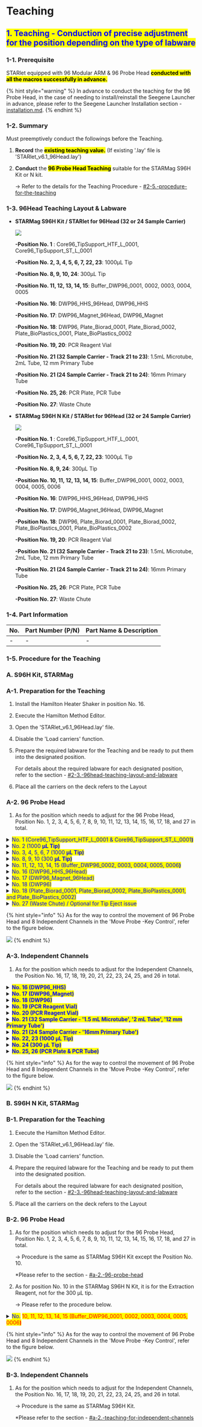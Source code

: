 # Teaching

## &#x20;   <mark style="color:blue;">1. Teaching - Conduction of precise adjustment for the position depending on the type of labware</mark>

### &#x20;       1-1. Prerequisite

STARlet equipped with 96 Modular ARM & 96 Probe Head <mark style="background-color:yellow;">**conducted with all the macros successfully in advance.**</mark>

{% hint style="warning" %}
In advance to conduct the teaching for the 96 Probe Head, in the case of needing to install/reinstall the Seegene Launcher in advance, please refer to the Seegene Launcher Installation section -[installation.md](../seegene-launcher/installation.md "mention").
{% endhint %}

### &#x20;       1-2. Summary

Must preemptively conduct the followings before the Teaching.

1. **Record** the <mark style="background-color:yellow;">**existing teaching value.**</mark> (If existing '.lay' file is 'STARlet\_v6.1\_96Head.lay')
2.  **Conduct** the <mark style="background-color:yellow;">**96 Probe Head Teaching**</mark> suitable for the STARMag S96H Kit or N kit.

    \-> Refer to the details for the Teaching Procedure  - [#2-5.-procedure-for-the-teaching](teaching.md#2-5.-procedure-for-the-teaching "mention")



### &#x20;       1-3. 96Head Teaching Layout & Labware

*   **STARMag S96H Kit / STARlet for 96Head (32 or 24 Sample Carrier)**

    &#x20;               ![](<../../../../.gitbook/assets/image (92).png>)

    **-Position No. 1** : Core96\_TipSupport\_HTF\_L\_0001, Core96\_TipSupport\_ST\_L\_0001

    **-Position No. 2, 3, 4, 5, 6, 7, 22, 23**: 1000μL Tip

    **-Position No. 8, 9, 10, 24**: 300μL Tip

    **-Position No. 11, 12, 13, 14, 15**: Buffer\_DWP96\_0001, 0002, 0003, 0004, 0005

    **-Position No. 16**: DWP96\_HHS\_96Head, DWP96\_HHS

    **-Position No. 17**: DWP96\_Magnet\_96Head, DWP96\_Magnet

    **-Position No. 18**: DWP96, Plate\_Biorad\_0001, Plate\_Biorad\_0002, Plate\_BioPlastics\_0001, Plate\_BioPlastics\_0002

    **-Position No. 19, 20**: PCR Reagent Vial

    **-Position No. 21 (32 Sample Carrier - Track 21 to 23)**: 1.5mL Microtube, 2mL Tube, 12 mm Primary Tube

    **-Position No. 21 (24 Sample Carrier - Track 21 to 24)**: 16mm Primary Tube

    **-Position No. 25, 26**: PCR Plate, PCR Tube

    **-Position No. 27**: Waste Chute



*   **STARMag S96H N Kit / STARlet for 96Head (32 or 24 Sample Carrier)**

    &#x20;               ![](<../../../../.gitbook/assets/image (155).png>)

    **-Position No. 1** : Core96\_TipSupport\_HTF\_L\_0001, Core96\_TipSupport\_ST\_L\_0001

    **-Position No. 2, 3, 4, 5, 6, 7, 22, 23**: 1000μL Tip

    **-Position No. 8, 9, 24**: 300μL Tip

    **-Position No. 10, 11, 12, 13, 14, 15**: Buffer\_DWP96\_0001, 0002, 0003, 0004, 0005, 0006

    **-Position No. 16**: DWP96\_HHS\_96Head, DWP96\_HHS

    **-Position No. 17**: DWP96\_Magnet\_96Head, DWP96\_Magnet

    **-Position No. 18**: DWP96, Plate\_Biorad\_0001, Plate\_Biorad\_0002, Plate\_BioPlastics\_0001, Plate\_BioPlastics\_0002

    **-Position No. 19, 20**: PCR Reagent Vial

    **-Position No. 21 (32 Sample Carrier - Track 21 to 23)**: 1.5mL Microtube, 2mL Tube, 12 mm Primary Tube

    **-Position No. 21 (24 Sample Carrier - Track 21 to 24)**: 16mm Primary Tube

    **-Position No. 25, 26**: PCR Plate, PCR Tube

    **-Position No. 27**: Waste Chute

### &#x20;       1-4. Part Information

| No. | Part Number (P/N) | Part Name & Description |
| --- | ----------------- | ----------------------- |
| -   | -                 | -                       |

### &#x20;       **1-5. Procedure for the Teaching**

### &#x20;           A. S96H Kit, STARMag

### &#x20;               A-1. Preparation for the Teaching

1. Install the Hamilton Heater Shaker in position No. 16.
2. Execute the Hamilton Method Editor.
3. Open the 'STARlet\_v6.1\_96Head.lay' file.
4. Disable the 'Load carriers' function.
5.  Prepare the required labware for the Teaching and be ready to put them into the designated position.

    For details about the required labware for each designated position, refer to the section - [#2-3.-96head-teaching-layout-and-labware](teaching.md#2-3.-96head-teaching-layout-and-labware "mention")
6. Place all the carriers on the deck refers to the Layout



### &#x20;               A-2. 96 Probe Head

1. As for the position which needs to adjust for the 96 Probe Head, Position No. 1, 2, 3, 4, 5, 6, 7, 8, 9, 10, 11, 12, 13, 14, 15, 16, 17, 18, and 27 in total.

<details>

<summary><mark style="color:blue;">No. 1 (Core96_TipSupport_HTF_L_0001 &#x26; Core96_TipSupport_ST_L_0001<strong>)</strong></mark></summary>



</details>

<details>

<summary><mark style="color:blue;">No. 2 (1000 <strong>μL Tip)</strong></mark></summary>

1.  Do not place the Tip Plate that 1000 μLTips loaded in position No. 2.

    <figure><img src="../../../../.gitbook/assets/image (283).png" alt=""><figcaption></figcaption></figure>


2. Find the 'htf\_I\_0001' and select it.
3.  Right-click on the selected position. Then, click the 'Adjust Location...'.

    <figure><img src="../../../../.gitbook/assets/image (264).png" alt=""><figcaption></figcaption></figure>


4. 'Adjust Labware Position' will be newly popped up. Then, click the 'Move Probe...'
5.  'Teaching tool' will be newly popped up. Then, select the 'CO-RE 96 Head' and click 'OK'.

    <figure><img src="../../../../.gitbook/assets/image (284).png" alt=""><figcaption></figcaption></figure>


6.  'Teaching with CO-RE 96 Head' will be newly popped up. Then, select the 'Check\_Tip' and click 'OK'.

    <figure><img src="../../../../.gitbook/assets/image (301).png" alt=""><figcaption></figcaption></figure>


7.  'Move Probe - Key Control' will be newly popped up. The 96 Probe Head will move to the No. 2 position automatically and perform the process of mounting the tips.

    <figure><img src="../../../../.gitbook/assets/image (344).png" alt=""><figcaption></figcaption></figure>


8.  Place the Tip Plate that 1000 μLTips loaded in position No. 2.

    Then, move the 96 Probe Head down to the tips nearby.

    <figure><img src="../../../../.gitbook/assets/image (331).png" alt=""><figcaption></figcaption></figure>


9.  Make sure the teaching position on the X and Y Coordinates only.

    The way to confirm the correct position is by matching the 96 Probe Head Stop Disk position with the holes of 1000 μL Tips like both positions on the same vertical line.

    For the key controlling, please refer to the Note at the end of this section.

    <figure><img src="../../../../.gitbook/assets/image (335).png" alt=""><figcaption></figcaption></figure>


10. In advance to save and apply the adjusted position values(X & Y axis), recommend you to write down the existing values and adjusted values on the Notepad or something whatever you want.
11. After that, to save and apply the adjusted position values(X & Y axis), click the 'Ok' button in the 'Move Probe - Key Control' & 'Adjust Labware Position' in a sequence.

    <figure><img src="../../../../.gitbook/assets/image (358).png" alt=""><figcaption></figcaption></figure>

</details>

<details>

<summary><mark style="color:blue;">No. 3, 4, 5, 6, 7 (1000 <strong>μL Tip)</strong></mark></summary>

1.  Do not place the Tip Plate that 1000 μLTips loaded in position No. 2.

    <figure><img src="../../../../.gitbook/assets/image (283).png" alt=""><figcaption></figcaption></figure>


2. Place the Tip Plate that 1000 μLTips loaded in position No. 3 (No.4 \~ 7).
3. Find the 'hft\_l\_0002' and select it.
4. Right-click on the selected position. Then, click the 'Adjust Location...'.
5.  'Adjust Labware Position' will be newly popped up. Then, click the 'Move Probe...'

    <figure><img src="../../../../.gitbook/assets/image (325).png" alt=""><figcaption></figcaption></figure>


6. 'Teaching tool' will be newly popped up. Then, select the 'CO-RE 96 Head' and click 'OK'.
7.  'Teaching with CO-RE 96 Head' will be newly popped up. Then, select the 'Check\_Tip' and click 'OK'.

    <figure><img src="../../../../.gitbook/assets/image (274).png" alt=""><figcaption></figcaption></figure>


8.  'Move Probe - Key Control' will be newly popped up. The 96 Probe Head will move to the No. 3 (No.4 \~ 7) position automatically after performing the process of mounting the tips at Position No. 2.

    <figure><img src="../../../../.gitbook/assets/image (361).png" alt=""><figcaption></figcaption></figure>


9.  Then, move the 96 Probe Head down to the tips nearby.

    <figure><img src="../../../../.gitbook/assets/image (268).png" alt=""><figcaption></figcaption></figure>


10. Make sure the teaching position on the X and Y Coordinates only.

    The way to confirm the correct position is by matching the 96 Probe Head Stop Disk position with the holes of 1000 μL Tips like both positions on the same vertical line.

    For the key controlling, please refer to the Note at the end of this section.

    <figure><img src="../../../../.gitbook/assets/image (273).png" alt=""><figcaption></figcaption></figure>


11. In advance to save and apply the adjusted position values(X & Y axis), recommend you to write down the existing values and adjusted values on the Notepad or something whatever you want.
12. After that, to save and apply the adjusted position values(X & Y Axis), click the 'Ok' button in the 'Move Probe - Key Control' & 'Adjust Labware Position' in a sequence.

    <figure><img src="../../../../.gitbook/assets/image (349).png" alt=""><figcaption></figcaption></figure>


13. Repeat steps 1 to 12 for No. 4('htf\_l\_0003'), 5('htf\_l\_0004'), 6('htf\_l\_0005'), and 7('htf\_l\_0006') in a sequence.

    <figure><img src="../../../../.gitbook/assets/image (346).png" alt=""><figcaption></figcaption></figure>

</details>

<details>

<summary><mark style="color:blue;">No. 8, 9, 10 (300 <strong>μL Tip)</strong></mark></summary>

1.  Do not place the Tip Plate that 1000 μLTips loaded in position No. 2.

    <figure><img src="../../../../.gitbook/assets/image (283).png" alt=""><figcaption></figcaption></figure>


2. Place the Tip Plate that 300 μLTips loaded in position No. 8 (No.9 & 10).
3. Find the 'STF\_L\_0002' and select it.
4. Right-click on the selected position. Then, click the 'Adjust Location...'.
5.  'Adjust Labware Position' will be newly popped up. Then, click the 'Move Probe...'

    <figure><img src="../../../../.gitbook/assets/image (342).png" alt=""><figcaption></figcaption></figure>


6. 'Teaching tool' will be newly popped up. Then, select the 'CO-RE 96 Head' and click 'OK'.
7.  'Teaching with CO-RE 96 Head' will be newly popped up. Then, select the 'Check\_Tip' and click 'OK'.

    <figure><img src="../../../../.gitbook/assets/image (312).png" alt=""><figcaption></figcaption></figure>


8.  'Move Probe - Key Control' will be newly popped up. The 96 Probe Head will move to the No. 8 (No.9 & 10) position automatically after performing the process of mounting the tips at Position No. 2.

    <figure><img src="../../../../.gitbook/assets/image (288).png" alt=""><figcaption></figcaption></figure>


9.  Then, move the 96 Probe Head down to the tips nearby.

    <figure><img src="../../../../.gitbook/assets/image (287).png" alt=""><figcaption></figcaption></figure>


10. Make sure the teaching position on the X and Y Coordinates only.

    The way to confirm the correct position is by matching the 96 Probe Head Stop Disk position with the holes of 300 μL Tips like both positions on the same vertical line.

    For the key controlling, please refer to the Note at the end of this section.

    <figure><img src="../../../../.gitbook/assets/image (278).png" alt=""><figcaption></figcaption></figure>


11. In advance to save and apply the adjusted position values(X & Y axis), recommend you to write down the existing values and adjusted values on the Notepad or something whatever you want.
12. After that, to save and apply the adjusted position values(X & Y Axis), click the 'Ok' button in the 'Move Probe - Key Control' & 'Adjust Labware Position' in a sequence.

    <figure><img src="../../../../.gitbook/assets/image (350).png" alt=""><figcaption></figcaption></figure>


13. Repeat steps 1 to 10 for No. 9('STF\_L\_0003') and 10('STF\_L\_0004') in a sequence.

</details>

<details>

<summary><mark style="color:blue;">No. 11, 12, 13, 14, 15 (Buffer_DWP96_0002, 0003, 0004, 0005, 0006<strong>)</strong></mark></summary>

1. Place the Tip Plate that 1000 μLTips loaded in Position No. 2.
2.  Place the 96 Deep Well Plate in  Position No. 11 (No. 12 \~ 15).

    <figure><img src="../../../../.gitbook/assets/image (311).png" alt=""><figcaption></figcaption></figure>


3. Find the 'Buffer\_DWP96\_0002'('Buffer\_DWP96\_0003 \~ 0006') and select it.
4. Right-click on the selected position. Then, click the 'Adjust Location...'.
5.  'Adjust Labware Position' will be newly popped up. Then, click the 'Move Probe...'

    <figure><img src="../../../../.gitbook/assets/image (271).png" alt=""><figcaption></figcaption></figure>


6. 'Teaching tool' will be newly popped up. Then, select the 'CO-RE 96 Head' and click 'OK'.
7.  'Teaching with CO-RE 96 Head' will be newly popped up. Then, select the 'Check\_Tip' and click 'OK'.

    <figure><img src="../../../../.gitbook/assets/image (317).png" alt=""><figcaption></figcaption></figure>


8.  'Move Probe - Key Control' will be newly popped up. The 96 Probe Head(which is mounting the tips in position No. 2) will move to the No. 11 position automatically.

    Then, move the 96 Probe Head down to the 96 Deep Well Plate nearby.

    <figure><img src="../../../../.gitbook/assets/image (333).png" alt=""><figcaption></figcaption></figure>


9.  Make sure the teaching position for the X and Y Coordinates first.

    For the key controlling, please refer to the Note at the end of this section.

    <figure><img src="../../../../.gitbook/assets/image (314).png" alt=""><figcaption></figcaption></figure>


10. If the teaching position for X and Y coordinates would be finished successfully, make sure the teaching position for the Z Coordinate.

    The teaching position for the Z Coordinates is about 0.2 \~ 0.3mm from reaching the inner bottom.

    <figure><img src="../../../../.gitbook/assets/image (343).png" alt=""><figcaption></figcaption></figure>


11. In advance to save and apply the adjusted position values(X, Y, & Z axis), recommend you to write down the existing values and adjusted values on the Notepad or something whatever you want.
12. After that, to save and apply the adjusted position values(X, Y, & Z Axis), click the 'Ok' button in the 'Move Probe - Key Control' & 'Adjust Labware Position' in a sequence.

    <figure><img src="../../../../.gitbook/assets/image (332).png" alt=""><figcaption></figcaption></figure>


13. Repeat steps 1 to 12 for No. 12('Buffer\_DWP96\_0003'), 13('Buffer\_DWP96\_0004'), 14('Buffer\_DWP96\_0005'), and 15('Buffer\_DWP96\_0006') in a sequence.

    <figure><img src="../../../../.gitbook/assets/image (269).png" alt=""><figcaption></figcaption></figure>

</details>

<details>

<summary><mark style="color:blue;">No. 16 (DWP96_HHS_96Head)</mark></summary>

1. Place the Tip Plate that 1000 μLTips loaded in Position No. 2.
2.  Place the '96 Deep Well Plate' in position No. 16.

    <figure><img src="../../../../.gitbook/assets/image (309).png" alt=""><figcaption></figcaption></figure>


3.  Execute the STAR Service.

    &#x20;          ![](<../../../../.gitbook/assets/image (289).png>)


4.  Go to the Heater Shaker Control option.

    (Control tab -> Movements/Sensors -> Heater Shaker)
5.  Set the 'Heater Shaker Address' as 'T1'

    <figure><img src="../../../../.gitbook/assets/image (316).png" alt=""><figcaption></figcaption></figure>


6.  On the 'Plate lock-Drive' tab in the popped-up 'Heater Shaker' window,

    \*This step is for DWP to be positioned on the HHS correctly.

    1\) Click the 'Initialize' button.

    2\) Click the 'Plate locked' button.

    3\) Click the 'Plate free' button.

    <figure><img src="../../../../.gitbook/assets/image (347).png" alt=""><figcaption></figcaption></figure>


7. Find the 'DWP96\_HHS' and select it.
8. Right-click on the selected position. Then, click the 'Adjust Location...'.
9.  'Adjust Labware Position' will be newly popped up. Then, click the 'Move Probe...'

    <figure><img src="../../../../.gitbook/assets/image (341).png" alt=""><figcaption></figcaption></figure>


10. 'Teaching tool' will be newly popped up. Then, select the 'CO-RE 96 Head' and click 'OK'.
11. 'Teaching with CO-RE 96 Head' will be newly popped up. Then, select the 'Check\_Tip' and click 'OK'.

    <figure><img src="../../../../.gitbook/assets/image (286).png" alt=""><figcaption></figcaption></figure>


12. 'Move Probe - Key Control' will be newly popped up. The 96 Probe Head(which is mounting the tips in position No. 2) will move to the No. 16 position automatically.

    Then, move the 96 Probe Head down to the 96 Deep Well Plate nearby.

    <figure><img src="../../../../.gitbook/assets/image (354).png" alt=""><figcaption></figcaption></figure>


13. Make sure the teaching position for the X and Y Coordinates first.

    For the key controlling, please refer to the Note at the end of this section.

    <figure><img src="../../../../.gitbook/assets/image (353).png" alt=""><figcaption></figcaption></figure>


14. If the teaching position for X and Y coordinates would be finished successfully, make sure the teaching position for the Z Coordinate.

    The teaching position for the Z Coordinates is about 0.2 \~ 0.3mm from reaching the inner bottom.

    <figure><img src="../../../../.gitbook/assets/image (275).png" alt=""><figcaption></figcaption></figure>


15. In advance to save and apply the adjusted position values(X, Y, & Z axis), recommend you to write down the existing values and adjusted values on the Notepad or something whatever you want.
16. After that, to save and apply the adjusted position values(X, Y, & Z Axis), click the 'Ok' button in the 'Move Probe - Key Control' & 'Adjust Labware Position' in a sequence.

    <figure><img src="../../../../.gitbook/assets/image (300).png" alt=""><figcaption></figcaption></figure>

</details>

<details>

<summary><mark style="color:blue;">No. 17 (DWP96_Magnet_96Head)</mark></summary>

1. Place the Tip Plate that 1000 μLTips loaded in Position No. 2.
2.  Place the '96 Deep Well Plate' in position No. 17.



    <figure><img src="../../../../.gitbook/assets/image (298).png" alt=""><figcaption></figcaption></figure>


3. Find the 'DWP96\_Magnet\_96Head' and select it.
4. Right-click on the selected position. Then, click the 'Adjust Location...'.
5.  'Adjust Labware Position' will be newly popped up. Then, click the 'Move Probe...'

    <figure><img src="../../../../.gitbook/assets/image (265).png" alt=""><figcaption></figcaption></figure>


6. 'Teaching tool' will be newly popped up. Then, select the 'CO-RE 96 Head' and click 'OK'.
7.  'Teaching with CO-RE 96 Head' will be newly popped up. Then, select the 'Check\_Tip' and click 'OK'.

    <figure><img src="../../../../.gitbook/assets/image (303).png" alt=""><figcaption></figcaption></figure>


8.  'Move Probe - Key Control' will be newly popped up. The 96 Probe Head(which is mounting the tips in position No. 2) will move to the No. 17 position automatically.

    Then, move the 96 Probe Head down to the 96 Deep Well Plate nearby.

    <figure><img src="../../../../.gitbook/assets/image (285).png" alt=""><figcaption></figcaption></figure>


9.  Make sure the teaching position for the X and Y Coordinates first.

    For the key controlling, please refer to the Note at the end of this section.

    <figure><img src="../../../../.gitbook/assets/image (280).png" alt=""><figcaption></figcaption></figure>


10. If the teaching position for X and Y coordinates would be finished successfully, make sure the teaching position for the Z Coordinate.

    The teaching position for the Z Coordinates is about 0.2 \~ 0.3mm from reaching the inner bottom.

    <figure><img src="../../../../.gitbook/assets/image (360).png" alt=""><figcaption></figcaption></figure>


11. In advance to save and apply the adjusted position values(X, Y, & Z axis), recommend you to write down the existing values and adjusted values on the Notepad or something whatever you want.
12. After that, to save and apply the adjusted position values(X, Y, & Z Axis), click the 'Ok' button in the 'Move Probe - Key Control' & 'Adjust Labware Position' in a sequence.

    <figure><img src="../../../../.gitbook/assets/image (302).png" alt=""><figcaption></figcaption></figure>

</details>

<details>

<summary><mark style="color:blue;">No. 18 (DWP96)</mark></summary>

1. Place the Tip Plate that 1000 μLTips loaded in Position No. 2.
2.  Place the '96 Deep Well Plate' in position No. 18.

    <figure><img src="../../../../.gitbook/assets/image (356).png" alt=""><figcaption></figcaption></figure>


3. Find the 'DWP96' and select it.
4. Right-click on the selected position. Then, click the 'Adjust Location...'.
5.  'Adjust Labware Position' will be newly popped up. Then, click the 'Move Probe...'

    <figure><img src="../../../../.gitbook/assets/image (272).png" alt=""><figcaption></figcaption></figure>


6. 'Teaching tool' will be newly popped up. Then, select the 'CO-RE 96 Head' and click 'OK'.
7.  'Teaching with CO-RE 96 Head' will be newly popped up. Then, select the 'Check\_Tip' and click 'OK'.

    <figure><img src="../../../../.gitbook/assets/image (318).png" alt=""><figcaption></figcaption></figure>


8.  'Move Probe - Key Control' will be newly popped up. The 96 Probe Head(which is mounting the tips in position No. 2) will move to the No. 18 position automatically.

    Then, move the 96 Probe Head down to the 96 Deep Well Plate nearby.

    <figure><img src="../../../../.gitbook/assets/image (290).png" alt=""><figcaption></figcaption></figure>


9.  Make sure the teaching position for the X and Y Coordinates first.

    For the key controlling, please refer to the Note at the end of this section.

    <figure><img src="../../../../.gitbook/assets/image (266).png" alt=""><figcaption></figcaption></figure>


10. If the teaching position for X and Y coordinates would be finished successfully, make sure the teaching position for the Z Coordinate.

    The teaching position for the Z Coordinates is about 0.2 \~ 0.3mm from reaching the inner bottom.

    <figure><img src="../../../../.gitbook/assets/image (329).png" alt=""><figcaption></figcaption></figure>


11. In advance to save and apply the adjusted position values(X, Y, & Z axis), recommend you to write down the existing values and adjusted values on the Notepad or something whatever you want.
12. After that, to save and apply the adjusted position values(X, Y, & Z Axis), click the 'Ok' button in the 'Move Probe - Key Control' & 'Adjust Labware Position' in a sequence.

    <figure><img src="../../../../.gitbook/assets/image (355).png" alt=""><figcaption></figcaption></figure>

</details>

<details>

<summary><mark style="color:blue;">No. 18 (Plate_Biorad_0001, Plate_Biorad_0002, Plate_BioPlastics_0001, and  Plate_BioPlastics_0002)</mark></summary>

1. Place the Tip Plate that 300 μLTips loaded in Position No. 7.
2.  Place the 'Biorad PCR Plate' ('BioPlastics PCR Plate') in position No. 18.

    <figure><img src="../../../../.gitbook/assets/image (348).png" alt=""><figcaption></figcaption></figure>


3. Find the 'Plate\_Biorad\_0001' ('Plate\_Biorad\_0002', 'Plate\_BioPlastics\_0001', and 'Plate\_BioPlastics\_0002') and select it.
4. Right-click on the selected position. Then, click the 'Adjust Location...'.
5.  'Adjust Labware Position' will be newly popped up. Then, click the 'Move Probe...'

    <figure><img src="../../../../.gitbook/assets/image (359).png" alt=""><figcaption></figcaption></figure>


6. 'Teaching tool' will be newly popped up. Then, select the 'CO-RE 96 Head' and click 'OK'.
7.  'Teaching with CO-RE 96 Head' will be newly popped up. Then, select the 'MIStar300 μlTip\_96Head ' and click 'OK'.

    <figure><img src="../../../../.gitbook/assets/image (340).png" alt=""><figcaption></figcaption></figure>


8.  'Move Probe - Key Control' will be newly popped up. The 96 Probe Head(which is mounting the tips in position No. 7) will move to the No. 18 position automatically.

    Then, move the 96 Probe Head down to the 96 Deep Well Plate nearby.

    <figure><img src="../../../../.gitbook/assets/image (319).png" alt=""><figcaption></figcaption></figure>


9.  Make sure the teaching position for the X and Y Coordinates first.

    For the key controlling, please refer to the Note at the end of this section.

    <figure><img src="../../../../.gitbook/assets/image (320).png" alt=""><figcaption></figcaption></figure>


10. If the teaching position for X and Y coordinates would be finished successfully, make sure the teaching position for the Z Coordinate.

    The teaching position for the Z Coordinates is about 0.2 \~ 0.3mm from reaching the inner bottom.

    <figure><img src="../../../../.gitbook/assets/image (296).png" alt=""><figcaption></figcaption></figure>


11. In advance to save and apply the adjusted position values(X, Y, & Z axis), recommend you to write down the existing values and adjusted values on the Notepad or something whatever you want.
12. After that, to save and apply the adjusted position values(X, Y, & Z Axis), click the 'Ok' button in the 'Move Probe - Key Control' & 'Adjust Labware Position' in a sequence.

    <figure><img src="../../../../.gitbook/assets/image (313).png" alt=""><figcaption></figcaption></figure>


13. Put the adjusted position values(X, Y, and Z Axis) the same into the 'Plate\_Biorad\_0002'.

    <figure><img src="../../../../.gitbook/assets/image (315).png" alt=""><figcaption></figcaption></figure>


14. Repeat steps 1 to 13 for No. 18('Plate\_BioPlastics\_0001' and 'Plate\_BioPlastics\_0002') using the 'BioPlastics PCR Plate' in sequence.

</details>

<details>

<summary><mark style="color:blue;">No. 27 (Waste Chute) / Optional for Tip Eject issue</mark></summary>



</details>

{% hint style="info" %}
As for the way to control the movement of 96 Probe Head and 8 Independent Channels in the 'Move Probe -Key Control', refer to the figure below.

&#x20;                                     ![](<../../../../.gitbook/assets/image (158).png>)
{% endhint %}



### &#x20;               A-3. Independent Channels <a href="#a-2.-teaching-for-independent-channels" id="a-2.-teaching-for-independent-channels"></a>

1. As for the position which needs to adjust for the Independent Channels, the Position No. 16, 17, 18, 19, 20, 21, 22, 23, 24, 25, and 26 in total.

<details>

<summary><mark style="color:blue;"><strong>No. 16 (DWP96_HHS)</strong></mark></summary>

1.  Place the '96 Deep Well Plate' in position No. 16.

    <figure><img src="../../../../.gitbook/assets/image (327).png" alt=""><figcaption></figcaption></figure>


2.  Execute the STAR Service.

    ![](<../../../../.gitbook/assets/image (289).png>)


3.  Go to the Heater Shaker Control option.

    (Control tab -> Movements/Sensors -> Heater Shaker)
4.  Set the 'Heater Shaker Address' as 'T1'

    <figure><img src="../../../../.gitbook/assets/image (316).png" alt=""><figcaption></figcaption></figure>


5.  On the 'Plate lock-Drive' tab in the popped-up 'Heater Shaker' window,

    1\) Click the 'Initialize' button.

    2\) Click the 'Plate locked' button.

    3\) Click the 'Plate free' button.

    <figure><img src="../../../../.gitbook/assets/image (347).png" alt=""><figcaption></figcaption></figure>


6. Find the 'DWP96\_HHS' and select it.
7. Right-click on the selected position. Then, click the 'Adjust Location...'.
8.  'Adjust Labware Position' will be newly popped up. Then, click the 'Move Probe...'

    <figure><img src="../../../../.gitbook/assets/image (308).png" alt=""><figcaption></figcaption></figure>


9.  'Teaching tool' will be newly popped up. Then, select the '1000μL Channel' and click 'OK'

    <figure><img src="../../../../.gitbook/assets/image (304).png" alt=""><figcaption></figcaption></figure>


10. 'Move Probe - Key Control' will be newly popped up.&#x20;

    The independent channel will pick the teaching needle up and move to the No. 16 position automatically.

    Then, move the independent channel(which is mounting the teaching needle) down to the '96 Deep Well Plate' nearby.

    <figure><img src="../../../../.gitbook/assets/image (328).png" alt=""><figcaption></figcaption></figure>


11. Make sure the teaching position for the X and Y Coordinates first.

    For the key controlling, please refer to the Note at the end of this section.

    <figure><img src="../../../../.gitbook/assets/image (352).png" alt=""><figcaption></figcaption></figure>


12. If the teaching position for X and Y coordinates would be finished successfully, make sure the teaching position for the Z Coordinate.

    The teaching position for the Z Coordinates is about 0.2 \~ 0.3mm from reaching the inner bottom.

    <figure><img src="../../../../.gitbook/assets/image (362).png" alt=""><figcaption></figcaption></figure>


13. In advance to save and apply the adjusted position values(X, Y & Z axis), recommend you to write down the existing values and adjusted values on the Notepad or something whatever you want.
14. After that, to save and apply the adjusted position values(X, Y & Z axis), click the 'Ok' button in the 'Move Probe - Key Control' & 'Adjust Labware Position' in a sequence.

    <figure><img src="../../../../.gitbook/assets/image (281).png" alt=""><figcaption></figcaption></figure>

</details>

<details>

<summary><mark style="color:blue;"><strong>No. 17 (DWP96_Magnet)</strong></mark></summary>

1.  Place the '96 Deep Well Plate' in position No. 17.

    <figure><img src="../../../../.gitbook/assets/image (336).png" alt=""><figcaption></figcaption></figure>


2. Find the 'DWP96\_Magnet' and select it.
3. Right-click on the selected position. Then, click the 'Adjust Location...'.
4.  'Adjust Labware Position' will be newly popped up. Then, click the 'Move Probe...'.

    <figure><img src="../../../../.gitbook/assets/image (295).png" alt=""><figcaption></figcaption></figure>


5.  'Teaching tool' will be newly popped up. Then, select the '1000μL Channel' and click 'OK'

    <figure><img src="../../../../.gitbook/assets/image (277).png" alt=""><figcaption></figcaption></figure>


6.  'Move Probe - Key Control' will be newly popped up.&#x20;

    The independent channel will pick the teaching needle up and move to the No. 17 position automatically.

    Then, move the independent channel(which is mounting the teaching needle) down to the '96 Deep Well Plate' nearby.

    <figure><img src="../../../../.gitbook/assets/image (345).png" alt=""><figcaption></figcaption></figure>


7.  Make sure the teaching position for the X and Y Coordinates first.

    For the key controlling, please refer to the Note at the end of this section.

    <figure><img src="../../../../.gitbook/assets/image (322).png" alt=""><figcaption></figcaption></figure>


8.  If the teaching position for X and Y coordinates would be finished successfully, make sure the teaching position for the Z Coordinate.

    The teaching position for the Z Coordinates is about 0.2 \~ 0.3mm from reaching the inner bottom.

    <figure><img src="../../../../.gitbook/assets/image (270).png" alt=""><figcaption></figcaption></figure>


9. In advance to save and apply the adjusted position values(X, Y & Z axis), recommend you to write down the existing values and adjusted values on the Notepad or something whatever you want.
10. After that, to save and apply the adjusted position values(X, Y & Z axis), click the 'Ok' button in the 'Move Probe - Key Control' & 'Adjust Labware Position' in a sequence.

    <figure><img src="../../../../.gitbook/assets/image (330).png" alt=""><figcaption></figcaption></figure>

</details>

<details>

<summary><mark style="color:blue;"><strong>No. 18 (DWP96)</strong></mark></summary>

1.  Place the '96 Deep Well Plate' in position No. 18.

    <figure><img src="../../../../.gitbook/assets/image (363).png" alt=""><figcaption></figcaption></figure>


2. Find the 'DWP96' and select it.
3. Right-click on the selected position. Then, click the 'Adjust Location...'.
4.  'Adjust Labware Position' will be newly popped up. Then, click the 'Move Probe...'.

    <figure><img src="../../../../.gitbook/assets/image (338).png" alt=""><figcaption></figcaption></figure>


5.  'Teaching tool' will be newly popped up. Then, select the '1000μL Channel' and click 'OK'

    <figure><img src="../../../../.gitbook/assets/image (276).png" alt=""><figcaption></figcaption></figure>


6.  'Move Probe - Key Control' will be newly popped up.&#x20;

    The independent channel will pick the teaching needle up and move to the No. 18 position automatically.

    Then, move the independent channel(which is mounting the teaching needle) down to the '96 Deep Well Plate' nearby.

    <figure><img src="../../../../.gitbook/assets/image (279).png" alt=""><figcaption></figcaption></figure>


7.  Make sure the teaching position for the X and Y Coordinates first.

    For the key controlling, please refer to the Note at the end of this section.

    <figure><img src="../../../../.gitbook/assets/image (324).png" alt=""><figcaption></figcaption></figure>


8.  If the teaching position for X and Y coordinates would be finished successfully, make sure the teaching position for the Z Coordinate.

    The teaching position for the Z Coordinates is about 0.2 \~ 0.3mm from reaching the inner bottom.

    <figure><img src="../../../../.gitbook/assets/image (292).png" alt=""><figcaption></figcaption></figure>


9. In advance to save and apply the adjusted position values(X, Y & Z axis), recommend you to write down the existing values and adjusted values on the Notepad or something whatever you want.
10. After that, to save and apply the adjusted position values(X, Y & Z axis), click the 'Ok' button in the 'Move Probe - Key Control' & 'Adjust Labware Position' in a sequence.

    <figure><img src="../../../../.gitbook/assets/image (293).png" alt=""><figcaption></figcaption></figure>

</details>

<details>

<summary><mark style="color:blue;"><strong>No. 19 (PCR Reagent Vial)</strong></mark></summary>

1. Find the 'Adapter\_PCR1\_RevA\_0001' ('Adapter\_PCR3\_RevA\_0001') and select it.
2. Right-click on the selected position. Then, click the 'Adjust Location...'.
3.  'Adjust Labware Position' will be newly popped up. Then, click the 'Move Probe...'

    <figure><img src="../../../../.gitbook/assets/image (321).png" alt=""><figcaption></figcaption></figure>


4. 'Teaching tool' will be newly popped up. Then, select the '1000μL Channel' and click 'OK'
5.  'Move Probe - Key Control' will be newly popped up.

    <figure><img src="../../../../.gitbook/assets/image (357).png" alt=""><figcaption></figcaption></figure>


6.  The independent channel will mount the teaching needle and move to position No. 19 automatically.

    Then, move the independent channel(which is mounting the teaching needle) down to the tips nearby.


7.  Make sure the teaching position for the X and Y Coordinates first.

    For the key controlling, please refer to the Note at the end of this section.


8.  If the teaching position for X and Y coordinates would be finished successfully, place the PCR Reagent 1.5ml EP Tube (PCR Reagent 2ml Tube) in position No. 20.

    Then, make sure the teaching position for the Z Coordinate.

    The teaching position for the Z Coordinates is about 0.2 \~ 0.3mm from reaching the inner bottom.


9. In advance to save and apply the adjusted position values(X, Y & Z axis), recommend you to write down the existing values and adjusted values on the Notepad or something whatever you want.
10. After that, to save and apply the adjusted position values(X, Y & Z axis), click the 'Ok' button in the 'Move Probe - Key Control' & 'Adjust Labware Position' in a sequence.

    <figure><img src="../../../../.gitbook/assets/image (267).png" alt=""><figcaption></figcaption></figure>


11. Repeat steps 1 to 10 for No.19('Adapter\_PCR3\_RevA\_0001'), PCR Reagent 2ml tube.

    <figure><img src="../../../../.gitbook/assets/image (305).png" alt=""><figcaption></figcaption></figure>

</details>

<details>

<summary><mark style="color:blue;"><strong>No. 20 (PCR Reagent Vial)</strong></mark></summary>

1. Find the 'Adapter\_PCR1\_RevA\_0002' ('Adapter\_PCR3\_RevA\_0002') and select it.
2. Right-click on the selected position. Then, click the 'Adjust Location...'.
3.  'Adjust Labware Position' will be newly popped up. Then, click the 'Move Probe...'

    <figure><img src="../../../../.gitbook/assets/image (200).png" alt=""><figcaption></figcaption></figure>


4. 'Teaching tool' will be newly popped up. Then, select the '1000μL Channel' and click 'OK'
5.  'Move Probe - Key Control' will be newly popped up.&#x20;

    <figure><img src="../../../../.gitbook/assets/image (181).png" alt=""><figcaption></figcaption></figure>


6.  The independent channel will mount the teaching needle and move to position No. 20 automatically.

    Then, move the independent channel(which is mounting the teaching needle) down to the tips nearby.


7.  Make sure the teaching position for the X and Y Coordinates first.

    For the key controlling, please refer to the Note at the end of this section.


8.  If the teaching position for X and Y coordinates would be finished successfully, place the PCR Reagent 1.5ml EP Tube (PCR Reagent 2ml Tube) in position No. 20.

    Then, make sure the teaching position for the Z Coordinate.

    The teaching position for the Z Coordinates is about 0.2 \~ 0.3mm from reaching the inner bottom.


9. In advance to save and apply the adjusted position values(X, Y & Z axis), recommend you to write down the existing values and adjusted values on the Notepad or something whatever you want.
10. After that, to save and apply the adjusted position values(X, Y & Z axis), click the 'Ok' button in the 'Move Probe - Key Control' & 'Adjust Labware Position' in a sequence.

    <figure><img src="../../../../.gitbook/assets/image (192).png" alt=""><figcaption></figcaption></figure>


11. Repeat steps 1 to 10 for No.20('Adapter\_PCR3\_RevA\_0002'), PCR Reagent 2ml tube.

    <figure><img src="../../../../.gitbook/assets/image (254).png" alt=""><figcaption></figcaption></figure>

</details>

<details>

<summary><mark style="color:blue;"><strong>No. 21 (32 Sample Carrier - '1.5 mL Microtube', '2 mL Tube', '12 mm Primary Tube')</strong></mark></summary>

1.  Find the 'SMP\_CAR\_32\_Vials\_0001' and select it.

    * 32 Sample carrier is loaded on the deck, 3ea in total.
    * 3 tube types are loaded on the 32 Sample carrier.
    *   Please refer to the Labware depending on the 'Location of sample carrier' & 'Tube type'.

        \*1.5mL Microtube: 'SMP\_CAR\_32\_Vials\_0001 \~ 0003'

        \*2mL Tube: 'SMP\_CAR\_2ml\_0001 \~ 0003'

        \*12mm Primary Tube: 'SMP\_CAR\_32\_Copan12mm\_0001 \~ 0003'


2. Right-click on the selected position. Then, click the 'Adjust Location...'.
3.  'Adjust Labware Position' will be newly popped up. Then, click the 'Move Probe...'


4. 'Teaching tool' will be newly popped up. Then, select the '1000μL Channel' and click 'OK'
5.  'Move Probe - Key Control' will be newly popped up.


6.  The independent channel will mount the teaching needle and move to position No. 21 automatically.

    Then, move the independent channel(which is mounting the teaching needle) down to the tips nearby.


7.  Make sure the teaching position for the X and Y Coordinates first.

    For the key controlling, please refer to the Note at the end of this section.


8.  If the teaching position for X and Y coordinates would be finished successfully, place the 1.5ml EP Tube in the 32 Sample Carrier.

    Then, make sure the teaching position for the Z Coordinate.

    The teaching position for the Z Coordinates is about 0.2 \~ 0.3mm from reaching the inner bottom.


9. In advance to save and apply the adjusted position values(X, Y & Z axis), recommend you to write down the existing values and adjusted values on the Notepad or something whatever you want.
10. After that, to save and apply the adjusted position values(X, Y & Z axis), click the 'Ok' button in the 'Move Probe - Key Control' & 'Adjust Labware Position' in a sequence.


11. Repeat steps 1 to 10 for others.
    * 32 Sample carrier is loaded on the deck, 3ea in total.
    * 3 tube types are loaded on the 32 Sample carrier.
    *   Please refer to the Labware depending on the 'Location of sample carrier' & 'Tube type'.

        \*1.5mL Microtube: 'SMP\_CAR\_32\_Vials\_0001 \~ 0003'

        \*2mL Tube: 'SMP\_CAR\_2ml\_0001 \~ 0003'

        \*12mm Primary Tube: 'SMP\_CAR\_32\_Copan12mm\_0001 \~ 0003'

</details>

<details>

<summary><mark style="color:blue;"><strong>No. 21 (24 Sample Carrier - '16mm Primary Tube')</strong></mark></summary>

1.  Find the 'SMP\_CAR\_24\_16mm\_0001' and select it.

    * 24 Sample carriers are on the deck, 4ea in total.
    *   Please refer to the Labware depending on the 'Location of sample carrier'.

        \*16mm Primary Tube: 'SMP\_CAR\_24\_16mm\_0001 \~ 0004'


2. Right-click on the selected position. Then, click the 'Adjust Location...'.
3.  'Adjust Labware Position' will be newly popped up. Then, click the 'Move Probe...'


4. 'Teaching tool' will be newly popped up. Then, select the '1000μL Channel' and click 'OK'
5.  'Move Probe - Key Control' will be newly popped up.


6.  The independent channel will mount the teaching needle and move to position No. 21 automatically.

    Then, move the independent channel(which is mounting the teaching needle) down to the tips nearby.


7.  Make sure the teaching position for the X and Y Coordinates first.

    For the key controlling, please refer to the Note at the end of this section.


8.  If the teaching position for X and Y coordinates would be finished successfully, place the 16mm Primary Tube in the 24 Sample Carrier.

    Then, make sure the teaching position for the Z Coordinate.

    The teaching position for the Z Coordinates is about 0.2 \~ 0.3mm from reaching the inner bottom.


9. In advance to save and apply the adjusted position values(X, Y & Z axis), recommend you to write down the existing values and adjusted values on the Notepad or something whatever you want.
10. After that, to save and apply the adjusted position values(X, Y & Z axis), click the 'Ok' button in the 'Move Probe - Key Control' & 'Adjust Labware Position' in a sequence.


11. Repeat steps 1 to 10 for others.
    * 24 Sample carriers are on the deck, 4ea in total.
    *   Please refer to the Labware depending on the 'Location of sample carrier'.

        \*16mm Primary Tube: 'SMP\_CAR\_24\_16mm\_0001 \~ 0004'

</details>

<details>

<summary><mark style="color:blue;"><strong>No. 22, 23 (1000 μL Tip)</strong></mark></summary>

1.  Place the Tip Plate that 1000 μLTips loaded in position No. 22 (No. 23).

    <figure><img src="../../../../.gitbook/assets/image (202).png" alt=""><figcaption></figcaption></figure>


2. Find the 'htf\_I\_0007' ('htf\_I\_0008') and select it.
3. Right-click on the selected position. Then, click the 'Adjust Location...'.
4.  'Adjust Labware Position' will be newly popped up. Then, click the 'Move Probe...'

    <figure><img src="../../../../.gitbook/assets/image (203).png" alt=""><figcaption></figcaption></figure>


5. 'Teaching tool' will be newly popped up. Then, select the '1000μL Channel' and click 'OK'
6.  'Move Probe - Key Control' will be newly popped up.&#x20;

    <figure><img src="../../../../.gitbook/assets/image (211).png" alt=""><figcaption></figcaption></figure>


7.  The independent channel will pick the teaching needle up and move to the No. 22 (No. 23) position automatically.

    Then, move the independent channel(which is mounting the teaching needle) down to the tips nearby.

    <figure><img src="../../../../.gitbook/assets/image (263).png" alt=""><figcaption></figcaption></figure>
8.  Make sure the teaching position on the X and Y Coordinates only.

    For the key controlling, please refer to the Note at the end of this section.

    <figure><img src="../../../../.gitbook/assets/image (240).png" alt=""><figcaption></figcaption></figure>


9. In advance to save and apply the adjusted position values(X & Y axis), recommend you to write down the existing values and adjusted values on the Notepad or something whatever you want.
10. After that, to save and apply the adjusted position values(X & Y axis), click the 'Ok' button in the 'Move Probe - Key Control' & 'Adjust Labware Position' in a sequence.

    <figure><img src="../../../../.gitbook/assets/image (244).png" alt=""><figcaption></figcaption></figure>


11. Repeat the steps above for No. 23('hft\_I\_0008') as well.

    <figure><img src="../../../../.gitbook/assets/image (179).png" alt=""><figcaption></figcaption></figure>

</details>

<details>

<summary><mark style="color:blue;"><strong>No. 24 (300 μL Tip)</strong></mark></summary>

1.  Place the Tip Plate that 300 μLTips loaded in position No. 24.

    <figure><img src="../../../../.gitbook/assets/image (171).png" alt=""><figcaption></figcaption></figure>


2. Find the 'STF\_L\_0005' and select it.
3. Right-click on the selected position. Then, click the 'Adjust Location...'.
4.  'Adjust Labware Position' will be newly popped up. Then, click the 'Move Probe...'

    <figure><img src="../../../../.gitbook/assets/image (251).png" alt=""><figcaption></figcaption></figure>


5. 'Teaching tool' will be newly popped up. Then, select the '1000μL Channel' and click 'OK'.
6.  'Move Probe - Key Control' will be newly popped up.

    <figure><img src="../../../../.gitbook/assets/image (224).png" alt=""><figcaption></figcaption></figure>


7.  The independent channel will pick the teaching needle up and move to the No. 24 position automatically.

    Then, move the independent channel(which is mounting the teaching needle) down to the tips nearby.

    <figure><img src="../../../../.gitbook/assets/image (173).png" alt=""><figcaption></figcaption></figure>


8.  Make sure the teaching position on the X and Y Coordinates only.

    For the key controlling, please refer to the Note at the end of this section.

    <figure><img src="../../../../.gitbook/assets/image (217).png" alt=""><figcaption></figcaption></figure>


9. In advance to save and apply the adjusted position values(X & Y axis), recommend you to write down the existing values and adjusted values on the Notepad or something whatever you want.
10. After that, to save and apply the adjusted position values(X & Y axis), click the 'Ok' button in the 'Move Probe - Key Control' & 'Adjust Labware Position' in a sequence.

    <figure><img src="../../../../.gitbook/assets/image (198).png" alt=""><figcaption></figcaption></figure>

</details>

<details>

<summary><mark style="color:blue;"><strong>No. 25, 26 (PCR Plate &#x26; PCR Tube)</strong></mark></summary>

1.  Place the PCR Plate (PCR Tube) in position No. 25 (No. 26).


2. Find the 'PCR\_Plate96\_0001' and select it.
3. Right-click on the selected position. Then, click the 'Adjust Location...'.
4.  'Adjust Labware Position' will be newly popped up. Then, click the 'Move Probe...'

    <figure><img src="../../../../.gitbook/assets/image (169).png" alt=""><figcaption></figcaption></figure>


5. 'Teaching tool' will be newly popped up. Then, select the '1000μL Channel' and click 'OK'.
6.  'Move Probe - Key Control' will be newly popped up.

    <figure><img src="../../../../.gitbook/assets/image (216).png" alt=""><figcaption></figcaption></figure>


7.  The independent channel will pick the teaching needle up and move to the No. 25 (No. 26) position automatically.

    Then, move the independent channel(which is mounting the teaching needle) down to the tips nearby.


8.  Make sure the teaching position for the X and Y Coordinates first.

    For the key controlling, please refer to the Note at the end of this section.


9.  If the teaching position for X and Y coordinates would be finished successfully, make sure the teaching position for the Z Coordinate.

    The teaching position for the Z Coordinates is about 0.2 \~ 0.3mm from reaching the inner bottom.

    Repeat this step for the PCR tube for getting the value of the Z coordinate as well.


10. In advance to save and apply the adjusted position values(X, Y & Z axis), recommend you to write down the existing values and adjusted values on the Notepad or something whatever you want.
11. After that, to save and apply the adjusted position values(X, Y & Z axis), click the 'Ok' button in the 'Move Probe - Key Control' & 'Adjust Labware Position' in a sequence.

    <figure><img src="../../../../.gitbook/assets/image (209).png" alt=""><figcaption></figcaption></figure>


12. Repeat steps 1 to 11 for No.26('PCR\_Plate96\_0002'), PCR Plate & Tube.

    <figure><img src="../../../../.gitbook/assets/image (231).png" alt=""><figcaption></figcaption></figure>

</details>

{% hint style="info" %}
As for the way to control the movement of 96 Probe Head and 8 Independent Channels in the 'Move Probe -Key Control', refer to the figure below.

&#x20;                                      ![](<../../../../.gitbook/assets/image (158).png>)
{% endhint %}



### &#x20;           B. S96H N Kit, STARMag&#x20;

### &#x20;               B-1. Preparation for the Teaching

1. Execute the Hamilton Method Editor.
2. Open the 'STARlet\_v6.1\_96Head.lay' file.
3. Disable the 'Load carriers' function.
4.  Prepare the required labware for the Teaching and be ready to put them into the designated position.

    For details about the required labware for each designated position, refer to the section - [#2-3.-96head-teaching-layout-and-labware](teaching.md#2-3.-96head-teaching-layout-and-labware "mention")
5. Place all the carriers on the deck refers to the Layout

### &#x20;               B-2. 96 Probe Head

1.  As for the position which needs to adjust for the 96 Probe Head, Position No. 1, 2, 3, 4, 5, 6, 7, 8, 9, 10, 11, 12, 13, 14, 15, 16, 17, 18, and 27 in total.

    \-> Procedure is the same as STARMag S96H Kit except the Position No. 10.

    \*Please refer to the section - [#a-2.-96-probe-head](teaching.md#a-2.-96-probe-head "mention")
2.  As for position No. 10 in the STARMag S96H N Kit, it is for the Extraction Reagent, not for the 300 μL tip.

    \-> Please refer to the procedure below.

<details>

<summary><mark style="color:blue;">No.</mark> <mark style="color:red;">10, 11, 12, 13, 14, 15 (Buffer_DWP96_0001, 0002, 0003, 0004, 0005, 0006<strong>)</strong></mark></summary>

1. Place the Tip Plate that 1000 μLTips loaded in Position No. 2.
2.  Place the 96 Deep Well Plate in  Position No. 10 (No. 11 \~ 15).

    <figure><img src="../../../../.gitbook/assets/image (310).png" alt=""><figcaption></figcaption></figure>


3. Find the 'Buffer\_DWP96\_0001'('Buffer\_DWP96\_0002 \~ 0006') and select it.
4. Right-click on the selected position. Then, click the 'Adjust Location...'.
5.  'Adjust Labware Position' will be newly popped up. Then, click the 'Move Probe...'

    <figure><img src="../../../../.gitbook/assets/image (351).png" alt=""><figcaption></figcaption></figure>


6. 'Teaching tool' will be newly popped up. Then, select the 'CO-RE 96 Head' and click 'OK'.
7.  'Teaching with CO-RE 96 Head' will be newly popped up. Then, select the 'Check\_Tip' and click 'OK'.

    <figure><img src="../../../../.gitbook/assets/image (326).png" alt=""><figcaption></figcaption></figure>


8.  'Move Probe - Key Control' will be newly popped up. The 96 Probe Head(which is mounting the tips in position No. 2) will move to the No. 10 position automatically.

    Then, move the 96 Probe Head down to the 96 Deep Well Plate nearby.

    <figure><img src="../../../../.gitbook/assets/image (323).png" alt=""><figcaption></figcaption></figure>


9.  Make sure the teaching position for the X and Y Coordinates first.

    For the key controlling, please refer to the Note at the end of this section.

    <figure><img src="../../../../.gitbook/assets/image (291).png" alt=""><figcaption></figcaption></figure>


10. If the teaching position for X and Y coordinates would be finished successfully, make sure the teaching position for the Z Coordinate.

    The teaching position for the Z Coordinates is about 0.2 \~ 0.3mm from reaching the inner bottom.

    <figure><img src="../../../../.gitbook/assets/image (307).png" alt=""><figcaption></figcaption></figure>


11. In advance to save and apply the adjusted position values(X, Y, & Z axis), recommend you to write down the existing values and adjusted values on the Notepad or something whatever you want.
12. After that, to save and apply the adjusted position values(X, Y, & Z Axis), click the 'Ok' button in the 'Move Probe - Key Control' & 'Adjust Labware Position' in a sequence.

    <figure><img src="../../../../.gitbook/assets/image (339).png" alt=""><figcaption></figcaption></figure>


13. Repeat steps 1 to 12 for No. 11('Buffer\_DWP96\_0002'), 12('Buffer\_DWP96\_0003'), 13('Buffer\_DWP96\_0004'), 14('Buffer\_DWP96\_0005'), and 15('Buffer\_DWP96\_0006') in a sequence.

    <figure><img src="../../../../.gitbook/assets/image (337).png" alt=""><figcaption></figcaption></figure>

</details>

{% hint style="info" %}
As for the way to control the movement of 96 Probe Head and 8 Independent Channels in the 'Move Probe -Key Control', refer to the figure below.

&#x20;                                       ![](<../../../../.gitbook/assets/image (158).png>)
{% endhint %}



### &#x20;               B-3. Independent Channels

1.  As for the position which needs to adjust for the Independent Channels, the Position No. 16, 17, 18, 19, 20, 21, 22, 23, 24, 25, and 26 in total.

    \-> Procedure is the same as STARMag S96H Kit.&#x20;

    \*Please refer to the section - [#a-2.-teaching-for-independent-channels](teaching.md#a-2.-teaching-for-independent-channels "mention")

